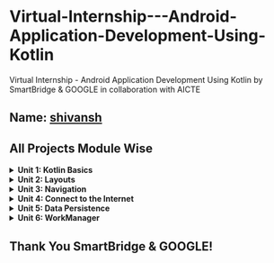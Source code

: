Virtual-Internship---Android-Application-Development-Using-Kotlin
==================================
Virtual Internship - Android Application Development Using Kotlin by SmartBridge & GOOGLE in collaboration with AICTE

Name: [shivansh](https://github.com/Stinger0512)
------------

All Projects Module Wise
------------

<details>
    <summary><b>Unit 1: Kotlin Basics</b></summary>
  
- [Happy Birthday Card](https://github.com/Stinger0512/Android_App_Development/blob/main/Android-Application-Development-Using-Kotlin-main/Unit%201%20-%20Kotlin%20Basics/Happy%20Birthday.zip)
- [Lemonade](https://github.com/Stinger0512/Android_App_Development/blob/main/Android-Application-Development-Using-Kotlin-main/Unit%201%20-%20Kotlin%20Basics/Lemonade.zip)
- [Dice Roller](https://github.com/Stinger0512/Android_App_Development/blob/main/Android-Application-Development-Using-Kotlin-main/Unit%201%20-%20Kotlin%20Basics/Dice%20Roller.zip)
</details>

<details>
    <summary><b>Unit 2: Layouts</b></summary>
  
- [Affirmations](https://github.com/Stinger0512/Android_App_Development/blob/main/Android-Application-Development-Using-Kotlin-main/blob/main/Unit%202%20-%20Layouts/Affirmations.zip)
- [Dogglers](https://github.com/Stinger0512/Android_App_Development/blob/main/Android-Application-Development-Using-Kotlin-main/blob/main/Unit%202%20-%20Layouts/Dogglers%20App.zip)
- [TipTime](https://github.com/Stinger0512/Android_App_Development/blob/main/Android-Application-Development-Using-Kotlin-main/blob/main/Unit%202%20-%20Layouts/Tip%20Time.zip)
- [Words](https://github.com/Stinger0512/Android_App_Development/blob/main/Android-Application-Development-Using-Kotlin-main/blob/main/Unit%202%20-%20Layouts/Words%20App.zip)
</details>

<details>
    <summary><b>Unit 3: Navigation</b></summary>
  
- [Cupcake](https://github.com/Stinger0512/Android_App_Development/blob/main/Android-Application-Development-Using-Kotlin-main/blob/main/Unit%203%20-%20Navigation/Cupcake%20App.zip)
- [Lunch Tray](https://github.com/Stinger0512/Android_App_Development/blob/main/Android-Application-Development-Using-Kotlin-main/blob/main/Unit%203%20-%20Navigation/Lunch%20Tray.zip)
</details>

<details>
    <summary><b>Unit 4: Connect to the Internet</b></summary>
  
- [Amphibians](https://github.com/Stinger0512/Android_App_Development/blob/main/Android-Application-Development-Using-Kotlin-main/blob/main/Unit%204%20-%20Connect%20to%20the%20Internet/Amphibians.zip)
- [MarsPhotos](https://github.com/Stinger0512/Android_App_Development/blob/main/Android-Application-Development-Using-Kotlin-main/blob/main/Unit%204%20-%20Connect%20to%20the%20Internet/MarsPhotos.zip)
</details>

<details>
    <summary><b>Unit 5: Data Persistence</b></summary>
  
- [Forage](https://github.com/Stinger0512/Android_App_Development/blob/main/Android-Application-Development-Using-Kotlin-main/blob/main/Unit%205%20-%20Data%20Persistence/Forage%20App.zip)
</details>

<details>
    <summary><b>Unit 6: WorkManager</b></summary>
  
- [Water Me](https://github.com/Stinger0512/Android_App_Development/blob/main/Android-Application-Development-Using-Kotlin-main/blob/main/Unit%206%20-%20WorkManager/Water%20Me%20App.zip)
</details>


Thank You SmartBridge & GOOGLE!
------------

